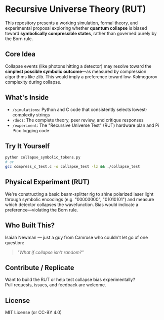 # Recursive Universe Theory (RUT)

This repository presents a working simulation, formal theory, and experimental proposal exploring whether **quantum collapse** is biased toward **symbolically compressible states**, rather than governed purely by the Born rule.

## Core Idea

Collapse events (like photons hitting a detector) may resolve toward the **simplest possible symbolic outcome**—as measured by compression algorithms like zlib. This would imply a preference toward low-Kolmogorov complexity during collapse.

## What's Inside

- `/simulations`: Python and C code that consistently selects lowest-complexity strings
- `/docs`: The complete theory, peer review, and critique responses
- `/experiment`: The "Recursive Universe Test" (RUT) hardware plan and Pi Pico logging code

## Try It Yourself

```bash
python collapse_symbolic_tokens.py
# or
gcc compress_c_test.c -o collapse_test -lz && ./collapse_test
```

## Physical Experiment (RUT)

We're constructing a basic beam-splitter rig to shine polarized laser light through symbolic encodings (e.g. "00000000", "01010101") and measure which detector collapses the wavefunction. Bias would indicate a preference—violating the Born rule.

## Who Built This?

Isaiah Newman — just a guy from Camrose who couldn't let go of one question:
> *"What if collapse isn't random?"*

## Contribute / Replicate

Want to build the RUT or help test collapse bias experimentally?  
Pull requests, issues, and feedback are welcome.

## License

MIT License (or CC-BY 4.0)
